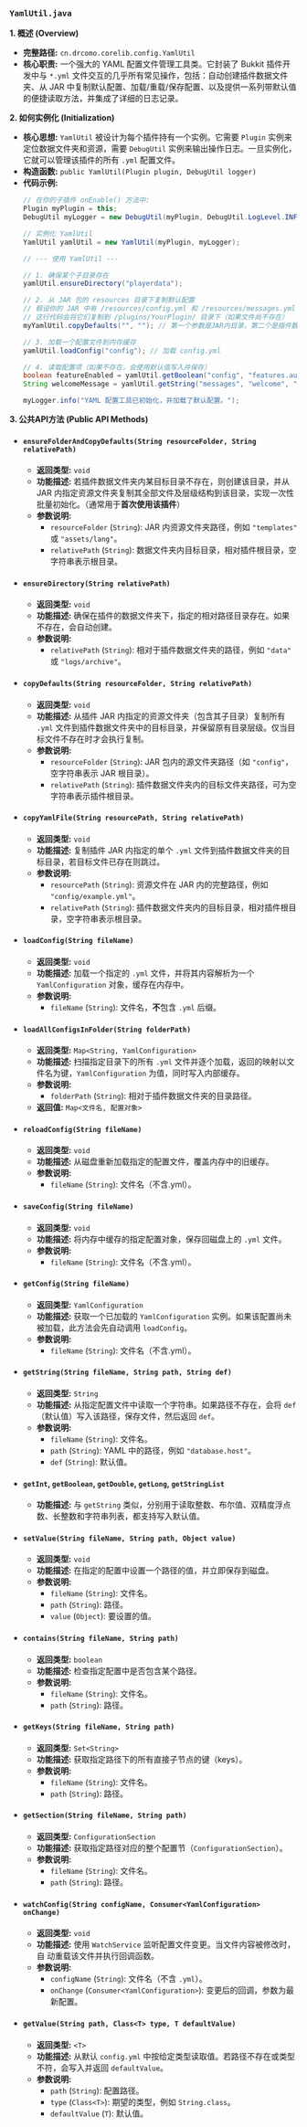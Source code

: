 ### `YamlUtil.java`

**1. 概述 (Overview)**

  * **完整路径:** `cn.drcomo.corelib.config.YamlUtil`
  * **核心职责:** 一个强大的 YAML 配置文件管理工具类。它封装了 Bukkit 插件开发中与 `*.yml` 文件交互的几乎所有常见操作，包括：自动创建插件数据文件夹、从 JAR 中复制默认配置、加载/重载/保存配置、以及提供一系列带默认值的便捷读取方法，并集成了详细的日志记录。

**2. 如何实例化 (Initialization)**

  * **核心思想:** `YamlUtil` 被设计为每个插件持有一个实例。它需要 `Plugin` 实例来定位数据文件夹和资源，需要 `DebugUtil` 实例来输出操作日志。一旦实例化，它就可以管理该插件的所有 `.yml` 配置文件。
  * **构造函数:** `public YamlUtil(Plugin plugin, DebugUtil logger)`
  * **代码示例:**
    ```java
    // 在你的子插件 onEnable() 方法中:
    Plugin myPlugin = this;
    DebugUtil myLogger = new DebugUtil(myPlugin, DebugUtil.LogLevel.INFO);

    // 实例化 YamlUtil
    YamlUtil yamlUtil = new YamlUtil(myPlugin, myLogger);

    // --- 使用 YamlUtil ---

    // 1. 确保某个子目录存在
    yamlUtil.ensureDirectory("playerdata");

    // 2. 从 JAR 包的 resources 目录下复制默认配置
    // 假设你的 JAR 中有 /resources/config.yml 和 /resources/messages.yml
    // 这行代码会将它们复制到 /plugins/YourPlugin/ 目录下（如果文件尚不存在）
    myYamlUtil.copyDefaults("", ""); // 第一个参数是JAR内目录，第二个是插件数据文件夹内目录

    // 3. 加载一个配置文件到内存缓存
    yamlUtil.loadConfig("config"); // 加载 config.yml

    // 4. 读取配置项（如果不存在，会使用默认值写入并保存）
    boolean featureEnabled = yamlUtil.getBoolean("config", "features.auto-heal.enabled", true);
    String welcomeMessage = yamlUtil.getString("messages", "welcome", "&a欢迎您, %player_name%!");

    myLogger.info("YAML 配置工具已初始化，并加载了默认配置。");
    ```

**3. 公共API方法 (Public API Methods)**

  * #### `ensureFolderAndCopyDefaults(String resourceFolder, String relativePath)`

      * **返回类型:** `void`
      * **功能描述:** 若插件数据文件夹内某目标目录不存在，则创建该目录，并从 JAR 内指定资源文件夹复制其全部文件及层级结构到该目录，实现一次性批量初始化。（通常用于**首次使用该插件**）
      * **参数说明:**
          * `resourceFolder` (`String`): JAR 内资源文件夹路径，例如 `"templates"` 或 `"assets/lang"`。
          * `relativePath` (`String`): 数据文件夹内目标目录，相对插件根目录，空字符串表示根目录。

  * #### `ensureDirectory(String relativePath)`

      * **返回类型:** `void`
      * **功能描述:** 确保在插件的数据文件夹下，指定的相对路径目录存在。如果不存在，会自动创建。
      * **参数说明:**
          * `relativePath` (`String`): 相对于插件数据文件夹的路径，例如 `"data"` 或 `"logs/archive"`。

  * #### `copyDefaults(String resourceFolder, String relativePath)`

      * **返回类型:** `void`
      * **功能描述:** 从插件 JAR 内指定的资源文件夹（包含其子目录）复制所有 `.yml` 文件到插件数据文件夹中的目标目录，并保留原有目录层级。仅当目标文件不存在时才会执行复制。
      * **参数说明:**
          * `resourceFolder` (`String`): JAR 包内的源文件夹路径（如 `"config"`，空字符串表示 JAR 根目录）。
          * `relativePath` (`String`): 插件数据文件夹内的目标文件夹路径，可为空字符串表示插件根目录。

  * #### `copyYamlFile(String resourcePath, String relativePath)`

      * **返回类型:** `void`
      * **功能描述:** 复制插件 JAR 内指定的单个 `.yml` 文件到插件数据文件夹的目标目录，若目标文件已存在则跳过。
      * **参数说明:**
          * `resourcePath` (`String`): 资源文件在 JAR 内的完整路径，例如 `"config/example.yml"`。
          * `relativePath` (`String`): 插件数据文件夹内的目标目录，相对插件根目录，空字符串表示根目录。

  * #### `loadConfig(String fileName)`

      * **返回类型:** `void`
      * **功能描述:** 加载一个指定的 `.yml` 文件，并将其内容解析为一个 `YamlConfiguration` 对象，缓存在内存中。
      * **参数说明:**
          * `fileName` (`String`): 文件名，**不**包含 `.yml` 后缀。

  * #### `loadAllConfigsInFolder(String folderPath)`

      * **返回类型:** `Map<String, YamlConfiguration>`
      * **功能描述:** 扫描指定目录下的所有 `.yml` 文件并逐个加载，返回的映射以文件名为键，`YamlConfiguration` 为值，同时写入内部缓存。
      * **参数说明:**
          * `folderPath` (`String`): 相对于插件数据文件夹的目录路径。
      * **返回值:** `Map<文件名, 配置对象>`

  * #### `reloadConfig(String fileName)`

      * **返回类型:** `void`
      * **功能描述:** 从磁盘重新加载指定的配置文件，覆盖内存中的旧缓存。
      * **参数说明:**
          * `fileName` (`String`): 文件名（不含.yml）。

  * #### `saveConfig(String fileName)`

      * **返回类型:** `void`
      * **功能描述:** 将内存中缓存的指定配置对象，保存回磁盘上的 `.yml` 文件。
      * **参数说明:**
          * `fileName` (`String`): 文件名（不含.yml）。

  * #### `getConfig(String fileName)`

      * **返回类型:** `YamlConfiguration`
      * **功能描述:** 获取一个已加载的 `YamlConfiguration` 实例。如果该配置尚未被加载，此方法会先自动调用 `loadConfig`。
      * **参数说明:**
          * `fileName` (`String`): 文件名（不含.yml）。

  * #### `getString(String fileName, String path, String def)`

      * **返回类型:** `String`
      * **功能描述:** 从指定配置文件中读取一个字符串。如果路径不存在，会将 `def`（默认值）写入该路径，保存文件，然后返回 `def`。
      * **参数说明:**
          * `fileName` (`String`): 文件名。
          * `path` (`String`): YAML 中的路径，例如 `"database.host"`。
          * `def` (`String`): 默认值。

  * #### `getInt`, `getBoolean`, `getDouble`, `getLong`, `getStringList`

      * **功能描述:** 与 `getString` 类似，分别用于读取整数、布尔值、双精度浮点数、长整数和字符串列表，都支持写入默认值。

  * #### `setValue(String fileName, String path, Object value)`

      * **返回类型:** `void`
      * **功能描述:** 在指定的配置中设置一个路径的值，并立即保存到磁盘。
      * **参数说明:**
          * `fileName` (`String`): 文件名。
          * `path` (`String`): 路径。
          * `value` (`Object`): 要设置的值。

  * #### `contains(String fileName, String path)`

      * **返回类型:** `boolean`
      * **功能描述:** 检查指定配置中是否包含某个路径。
      * **参数说明:**
          * `fileName` (`String`): 文件名。
          * `path` (`String`): 路径。

  * #### `getKeys(String fileName, String path)`

      * **返回类型:** `Set<String>`
      * **功能描述:** 获取指定路径下的所有直接子节点的键（keys）。
      * **参数说明:**
          * `fileName` (`String`): 文件名。
          * `path` (`String`): 路径。

  * #### `getSection(String fileName, String path)`

      * **返回类型:** `ConfigurationSection`
      * **功能描述:** 获取指定路径对应的整个配置节（`ConfigurationSection`）。
      * **参数说明:**
          * `fileName` (`String`): 文件名。
          * `path` (`String`): 路径。

  * #### `watchConfig(String configName, Consumer<YamlConfiguration> onChange)`

      * **返回类型:** `void`
      * **功能描述:** 使用 `WatchService` 监听配置文件变更。当文件内容被修改时，自
      动重载该文件并执行回调函数。
      * **参数说明:**
          * `configName` (`String`): 文件名（不含 `.yml`）。
          * `onChange` (`Consumer<YamlConfiguration>`): 变更后的回调，参数为最新配置。

  * #### `getValue(String path, Class<T> type, T defaultValue)`

      * **返回类型:** `<T>`
      * **功能描述:** 从默认 `config.yml` 中按给定类型读取值。若路径不存在或类型不符，会写入并返回 `defaultValue`。
      * **参数说明:**
          * `path` (`String`): 配置路径。
          * `type` (`Class<T>`): 期望的类型，例如 `String.class`。
          * `defaultValue` (`T`): 默认值。
